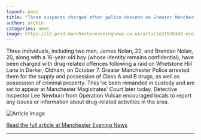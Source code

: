 ```yaml
---
layout: post
title: "Three suspects charged after police descend on Greater Manchester street"
author: archie
categories: news
image: https://i2-prod.manchestereveningnews.co.uk/article31926342.ece/ALTERNATES/s1200/2_Chris-Brown-court-case.jpg
---
```

Three individuals, including two men, James Nolan, 22, and Brendan Nolan, 20, along with a 16-year-old boy (whose identity remains confidential), have been charged with drug-related offences following a raid on Whetstone Hill Lane in Derker, Oldham, on October 7. Greater Manchester Police arrested them for the supply and possession of Class A and B drugs, as well as possession of criminal property. They've been remanded in custody and are set to appear at Manchester Magistrates' Court later today. Detective Inspector Lee Newburn from Operation Vulcan encouraged locals to report any issues or information about drug-related activities in the area.

![Article Image](https://i2-prod.manchestereveningnews.co.uk/article31926342.ece/ALTERNATES/s1200/2_Chris-Brown-court-case.jpg)

[Read the full article at Manchester Evening News](https://www.manchestereveningnews.co.uk/news/greater-manchester-news/three-suspects-charged-after-police-32642478)

---
